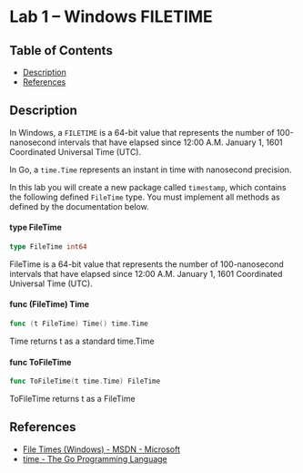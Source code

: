 # Lab 1 – Windows FILETIME

## Table of Contents

* [Description](#description)
* [References](#references)

## Description

In Windows, a `FILETIME` is a 64-bit value that represents the number of 100-nanosecond intervals that have elapsed since 12:00 A.M. January 1, 1601 Coordinated Universal Time (UTC).

In Go, a `time.Time` represents an instant in time with nanosecond precision.

In this lab you will create a new package called `timestamp`, which contains the following defined `FileTime` type.  You must implement all methods as defined by the documentation below.

#### type FileTime

```go
type FileTime int64
```

FileTime is a 64-bit value that represents the number of 100-nanosecond
intervals that have elapsed since 12:00 A.M. January 1, 1601 Coordinated
Universal Time (UTC).

#### func (FileTime) Time

```go
func (t FileTime) Time() time.Time
```
Time returns t as a standard time.Time

#### func  ToFileTime

```go
func ToFileTime(t time.Time) FileTime
```
ToFileTime returns t as a FileTime

## References

* [File Times (Windows) - MSDN - Microsoft](https://msdn.microsoft.com/en-us/library/windows/desktop/ms724290(v=vs.85).aspx)
* [time - The Go Programming Language](https://golang.org/pkg/time/)

